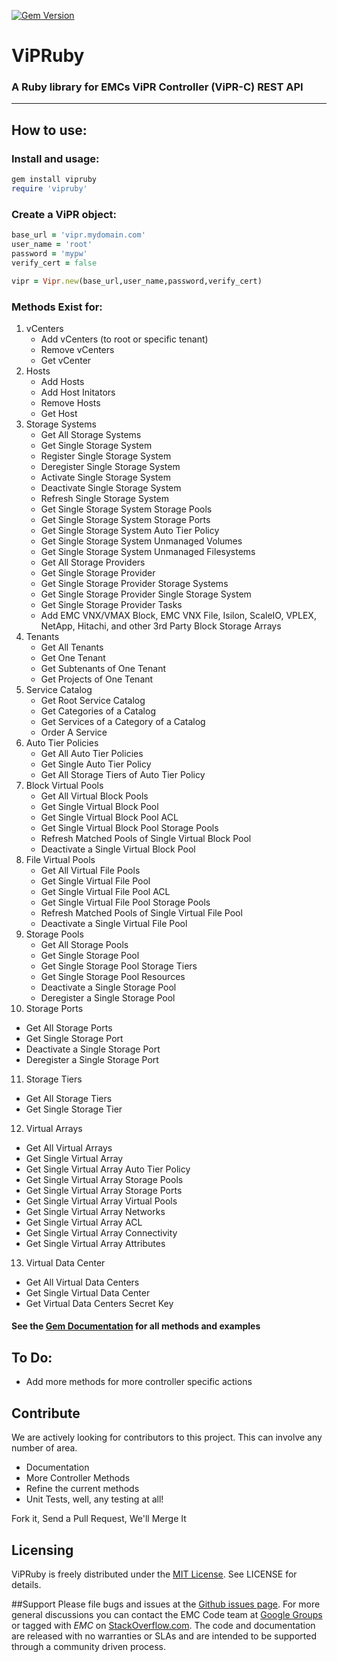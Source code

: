 [![Gem Version](https://badge.fury.io/rb/vipruby.svg)](http://badge.fury.io/rb/vipruby)  

# ViPRuby
### A Ruby library for EMCs ViPR Controller (ViPR-C) REST API
------

## How to use:

### Install and usage:
```ruby
gem install vipruby  
require 'vipruby'
```

### Create a ViPR object:
```ruby
base_url = 'vipr.mydomain.com'
user_name = 'root'
password = 'mypw'
verify_cert = false

vipr = Vipr.new(base_url,user_name,password,verify_cert)
   ```

### Methods Exist for:
1. vCenters
   * Add vCenters (to root or specific tenant)
   * Remove vCenters
   * Get vCenter
2. Hosts
   * Add Hosts
   * Add Host Initators
   * Remove Hosts
   * Get Host
3. Storage Systems
   * Get All Storage Systems
   * Get Single Storage System
   * Register Single Storage System
   * Deregister Single Storage System
   * Activate Single Storage System
   * Deactivate Single Storage System
   * Refresh Single Storage System
   * Get Single Storage System Storage Pools
   * Get Single Storage System Storage Ports
   * Get Single Storage System Auto Tier Policy
   * Get Single Storage System Unmanaged Volumes
   * Get Single Storage System Unmanaged Filesystems
   * Get All Storage Providers
   * Get Single Storage Provider
   * Get Single Storage Provider Storage Systems
   * Get Single Storage Provider Single Storage System
   * Get Single Storage Provider Tasks
   * Add EMC VNX/VMAX Block, EMC VNX File, Isilon, ScaleIO, VPLEX, NetApp, Hitachi, and other 3rd Party Block Storage Arrays
4. Tenants
   * Get All Tenants
   * Get One Tenant
   * Get Subtenants of One Tenant
   * Get Projects of One Tenant
5. Service Catalog
   * Get Root Service Catalog
   * Get Categories of a Catalog
   * Get Services of a Category of a Catalog
   * Order A Service
6. Auto Tier Policies
   * Get All Auto Tier Policies
   * Get Single Auto Tier Policy
   * Get All Storage Tiers of Auto Tier Policy
7. Block Virtual Pools
   * Get All Virtual Block Pools
   * Get Single Virtual Block Pool
   * Get Single Virtual Block Pool ACL
   * Get Single Virtual Block Pool Storage Pools
   * Refresh Matched Pools of Single Virtual Block Pool
   * Deactivate a Single Virtual Block Pool
8. File Virtual Pools
   * Get All Virtual File Pools
   * Get Single Virtual File Pool
   * Get Single Virtual File Pool ACL
   * Get Single Virtual File Pool Storage Pools
   * Refresh Matched Pools of Single Virtual File Pool
   * Deactivate a Single Virtual File Pool
9. Storage Pools
   * Get All Storage Pools
   * Get Single Storage Pool
   * Get Single Storage Pool Storage Tiers
   * Get Single Storage Pool Resources
   * Deactivate a Single Storage Pool
   * Deregister a Single Storage Pool
10. Storage Ports
   * Get All Storage Ports
   * Get Single Storage Port
   * Deactivate a Single Storage Port
   * Deregister a Single Storage Port
11. Storage Tiers
   * Get All Storage Tiers
   * Get Single Storage Tier
12. Virtual Arrays
   * Get All Virtual Arrays
   * Get Single Virtual Array
   * Get Single Virtual Array Auto Tier Policy
   * Get Single Virtual Array Storage Pools
   * Get Single Virtual Array Storage Ports
   * Get Single Virtual Array Virtual Pools
   * Get Single Virtual Array Networks
   * Get Single Virtual Array ACL
   * Get Single Virtual Array Connectivity
   * Get Single Virtual Array Attributes
13. Virtual Data Center
   * Get All Virtual Data Centers
   * Get Single Virtual Data Center
   * Get Virtual Data Centers Secret Key

#### See the [Gem Documentation](http://rubygems.org/gems/vipruby) for all methods and examples

## To Do:
* Add more methods for more controller specific actions

## Contribute
We are actively looking for contributors to this project. This can involve any number of area.
  * Documentation
  * More Controller Methods
  * Refine the current methods
  * Unit Tests, well, any testing at all!

Fork it, Send a Pull Request, We'll Merge It

## Licensing
ViPRuby is freely distributed under the [MIT License](http://opensource.org/licenses/MIT). See LICENSE for details.

##Support
Please file bugs and issues at the [Github issues page](https://github.com/emccode/Vipruby/issues). For more general discussions you can contact the EMC Code team at [Google Groups](https://groups.google.com/forum/#!forum/emccode-users "EMC Code Users") or tagged with *EMC* on [StackOverflow.com](https://stackoverflow.com/). The code and documentation are released with no warranties or SLAs and are intended to be supported through a community driven process.
